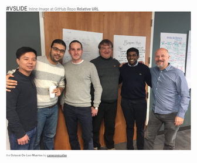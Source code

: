 #VSLIDE
<span style="color:gray; font-size:0.7em">Inline Image at GitHub Repo <b>Relative URL</b></span>
![Image-Absolute](/../../img/TeamTerminator.JPG)
<span style="color:gray; font-size:0.5em">the <b>Octocat-De-Los-Muertos</b> by <a href="https://github.com/cameronmcefee" target="_blank">cameronmcefee</a></span>

